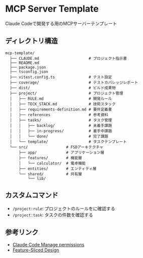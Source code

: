 # MCP Server Template

Claude Codeで開発する用のMCPサーバーテンプレート

## ディレクトリ構造

```
mcp-template/
  ├── CLAUDE.md                      # プロジェクト指示書
  ├── README.md
  ├── package.json
  ├── tsconfig.json
  ├── vitest.config.ts               # テスト設定
  ├── coverage/                      # テストカバレッジレポート
  ├── dist/                          # ビルド成果物
  ├── project/                       # プロジェクト管理
  │   ├── RULE.md                    # 開発ルール
  │   ├── TECK_STACK.md              # 技術スタック
  │   ├── requirements-definition.md # 要件定義書
  │   ├── references                 # 参考資料
  │   ├── tasks/                     # タスク管理
  │   │   ├── backlog/               # 未着手課題
  │   │   ├── in-progress/           # 着手中課題
  │   │   └── done/                  # 完了課題
  │   └── template/                  # タスクテンプレート
  └── src/                 # FSDアーキテクチャ
      ├── app/             # アプリケーション層
      ├── features/        # 機能層
      │   └── calculator/  # 電卓機能
      ├── entities/        # エンティティ層
      └── shared/          # 共有層
          └── lib/
```

## カスタムコマンド

- `/project:rule`: プロジェクトのルールをに確認する
- `/project:task`: タスクの件数を確認する

## 参考リンク

- [Claude Code Manage permissions](https://docs.anthropic.com/en/docs/claude-code/security)
- [Feature-Sliced Design](https://feature-sliced.github.io/documentation/)